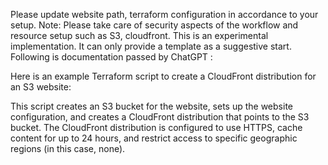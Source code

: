 
Please update website path, terraform configuration in accordance to your setup.
Note: Please take care of security aspects of the workflow and resource setup such as S3, cloudfront. This is an experimental implementation. It can only provide a template as a suggestive start.
Following is documentation passed by ChatGPT : 


Here is an example Terraform script to create a CloudFront distribution for an S3 website:



This script creates an S3 bucket for the website, sets up the website configuration, and creates a CloudFront distribution that points to the S3 bucket. The CloudFront distribution is configured to use HTTPS, cache content for up to 24 hours, and restrict access to specific geographic regions (in this case, none).